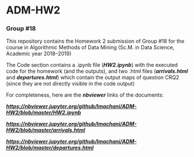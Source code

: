 # ADM-HW2

### Group #18

This repository contains the Homework 2 submission of Group #18 for the course in Algorithmic Methods of Data Mining (Sc.M. in Data Science, Academic year 2018–2019)

The Code section contains a .ipynb file (***HW2.ipynb***) with the executed code for the homework (and the outputs), and two .html files (***arrivals.html*** and ***departures.html***) which contain the output maps of question CRQ2 (since they are not directly visible in the code output)

For completeness, here are the ***nbviewer*** links of the documents:

***https://nbviewer.jupyter.org/github/lmachani/ADM-HW2/blob/master/HW2.ipynb***

***https://nbviewer.jupyter.org/github/lmachani/ADM-HW2/blob/master/arrivals.html***

***https://nbviewer.jupyter.org/github/lmachani/ADM-HW2/blob/master/departures.html***
